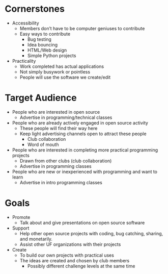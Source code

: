 # Cornerstones
* Accessibility
  * Members don’t have to be computer geniuses to contribute
  * Easy ways to contribute
    * Bug testing
    * Idea bouncing
    * HTML/Web design
    * Simple Python projects
* Practicality
  * Work completed has actual applications
  * Not simply busywork or pointless
  * People will use the software we create/edit

# Target Audience
* People who are interested in open source
  * Advertise in programming/technical classes
* People who are already actively engaged in open source activity
  * These people will find their way here
  * Keep light advertising channels open to attract these people
    * Club collaboration
    * Word of mouth
* People who are interested in completing more practical programming projects
  * Drawn from other clubs (club collaboration)
  * Advertise in programming classes
* People who are new or inexperienced with programming and want to learn
  * Advertise in intro programming classes

# Goals
* Promote
  * Talk about and give presentations on open source software  
* Support
  * Help other open source projects with coding, bug catching, sharing, and monetarily.
  * Assist other UF organizations with their projects
* Create
  * To build our own projects with practical uses
  * The ideas are created and chosen by club members
      * Possibly different challenge levels at the same time
